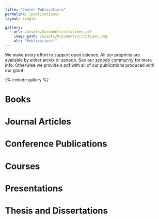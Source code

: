 ```yaml
---
title: "Center Publications"
permalink: /publications/
layout: single

gallery:
  - url: /assets/Documents/citations.pdf
    image_path: /assets/Documents/citations.png
    alt: "Publications!"
---
```


We make every effort to support open science. All our preprints are available by either arcvix or zenodo. See our [zenodo community](https://zenodo.org/communities/cement/?page=1&size=20) for more info. Otherwise we provide a pdf with all of our publications produced with our grant:

{% include gallery %}

# Books

# Journal Articles

# Conference Publications

# Courses

# Presentations

# Thesis and Dissertations